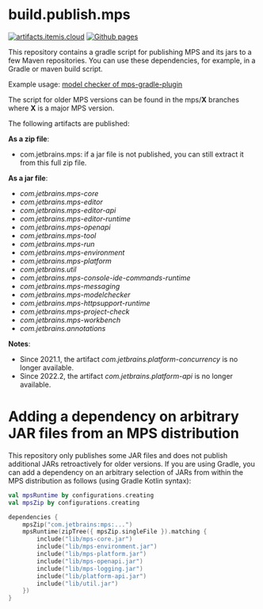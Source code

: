 # build.publish.mps

[![artifacts.itemis.cloud](https://img.shields.io/badge/dynamic/xml?url=https://artifacts.itemis.cloud/repository/maven-mps/com/jetbrains/mps/maven-metadata.xml&label=artifacts.itemis.cloud&color=success&query=.//versioning/latest)](https://artifacts.itemis.cloud/#browse/browse:maven-mps:com%2Fjetbrains)
[![Github pages](https://img.shields.io/badge/Github-pages-success)](https://github.com/orgs/mbeddr/packages?repo_name=build.publish.mps)

This repository contains a gradle script for publishing MPS and its jars to a few Maven repositories. You can use these dependencies, for example, in a Gradle or maven build script.

Example usage: [model checker of mps-gradle-plugin](https://github.com/mbeddr/mps-gradle-plugin/blob/0da7e4ba4d5ef07504c42d0b77ab097054f02ee8/modelcheck/build.gradle.kts#L41)

The script for older MPS versions can be found in the mps/**X** branches where **X** is a major MPS version.

The following artifacts are published:

**As a zip file**:

- com.jetbrains.mps: if a jar file is not published, you can still extract it from this full zip file.

**As a jar file**:

- *com.jetbrains.mps-core*
- *com.jetbrains.mps-editor*
- *com.jetbrains.mps-editor-api*
- *com.jetbrains.mps-editor-runtime*
- *com.jetbrains.mps-openapi*
- *com.jetbrains.mps-tool*
- *com.jetbrains.mps-run*
- *com.jetbrains.mps-environment*
- *com.jetbrains.mps-platform*
- *com.jetbrains.util*
- *com.jetbrains.mps-console-ide-commands-runtime*
- *com.jetbrains.mps-messaging*
- *com.jetbrains.mps-modelchecker*
- *com.jetbrains.mps-httpsupport-runtime*
- *com.jetbrains.mps-project-check*
- *com.jetbrains.mps-workbench*
- *com.jetbrains.annotations*

**Notes**:
- Since 2021.1, the artifact *com.jetbrains.platform-concurrency* is no longer available.
- Since 2022.2, the artifact *com.jetbrains.platform-api* is no longer available.


# Adding a dependency on arbitrary JAR files from an MPS distribution

This repository only publishes some JAR files and does not publish additional JARs retroactively for older versions. If you are using Gradle, you can add a dependency on an arbitrary selection of JARs from within the MPS distribution as follows (using Gradle Kotlin syntax):

```kotlin
val mpsRuntime by configurations.creating
val mpsZip by configurations.creating

dependencies {
    mpsZip("com.jetbrains:mps:...")
    mpsRuntime(zipTree({ mpsZip.singleFile }).matching {
        include("lib/mps-core.jar")
        include("lib/mps-environment.jar")
        include("lib/mps-platform.jar")
        include("lib/mps-openapi.jar")
        include("lib/mps-logging.jar")
        include("lib/platform-api.jar")
        include("lib/util.jar")
    })
}
```
